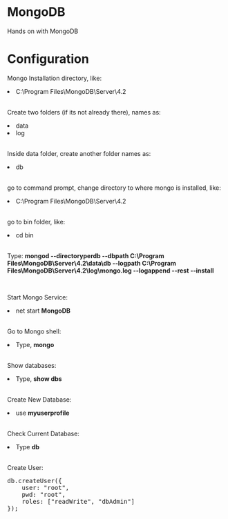 # MongoDB
Hands on with MongoDB

<h1>Configuration</h1>

<p>Mongo Installation directory, like:</p>
<li>C:\Program Files\MongoDB\Server\4.2</li>
</br>

<p>Create two folders (if its not already there), names as:</p>
<li>data</li>
<li>log</li>
</br>

<p>Inside data folder, create another folder names as:</p>
<li>db</li>
</br>

<p>go to command prompt, change directory to where mongo is installed, like:</p>
<li>C:\Program Files\MongoDB\Server\4.2</li>
</br>

<p>go to bin folder, like:</p>
<li>cd bin</li>
</br>

<p>Type: <strong>mongod --directoryperdb --dbpath C:\Program Files\MongoDB\Server\4.2\data\db --logpath C:\Program Files\MongoDB\Server\4.2\log\mongo.log --logappend --rest --install</strong></p>
</br>

<p>Start Mongo Service:</p>
<li>net start <strong>MongoDB</strong></li>
</br>

<p>Go to Mongo shell:</p>
<li>Type, <strong>mongo</strong></li>
</br>

<p>Show databases:</p>
<li>Type, <strong>show dbs</strong></li>
</br>

<p>Create New Database:</p>
<li>use <strong>myuserprofile</strong></li>
</br>

<p>Check Current Database:</p>
<li>Type <strong>db</strong></li>
</br>

<p>Create User:</p>
<pre>db.createUser({
	user: "root",
	pwd: "root",
	roles: ["readWrite", "dbAdmin"]
});</pre>
